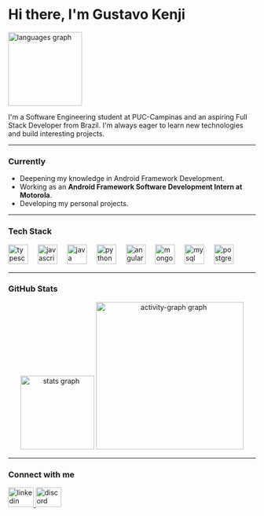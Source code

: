 # Hi there, I'm Gustavo Kenji

<p align="left">
  <a href="https://github.com/Kenji1655">
    <img src="https://github-readme-stats.vercel.app/api/top-langs?username=Kenji1655&locale=en&hide_title=true&layout=compact&card_width=320&langs_count=5&theme=tokyonight&hide_border=true" height="150" alt="languages graph"  />
  </a>
</p>

I'm a Software Engineering student at PUC-Campinas and an aspiring Full Stack Developer from Brazil. I'm always eager to learn new technologies and build interesting projects.

---

### Currently

*   Deepening my knowledge in Android Framework Development.
*   Working as an **Android Framework Software Development Intern at Motorola**.
*   Developing my personal projects.

---

### Tech Stack

<div align="left">
  <img src="https://skillicons.dev/icons?i=ts" height="40" alt="typescript logo"  />
  <img width="12" />
  <img src="https://skillicons.dev/icons?i=js" height="40" alt="javascript logo"  />
  <img width="12" />
  <img src="https://skillicons.dev/icons?i=java" height="40" alt="java logo"  />
  <img width="12" />
  <img src="https://skillicons.dev/icons?i=py" height="40" alt="python logo"  />
  <img width="12" />
  <img src="https://skillicons.dev/icons?i=angular" height="40" alt="angularjs logo"  />
  <img width="12" />
  <img src="https://skillicons.dev/icons?i=mongodb" height="40" alt="mongodb logo"  />
  <img width="12" />
  <img src="https://skillicons.dev/icons?i=mysql" height="40" alt="mysql logo"  />
  <img width="12" />
  <img src="https://skillicons.dev/icons?i=postgres" height="40" alt="postgresql logo"  />
</div>

---

### GitHub Stats

<div align="center">
  <img src="https://github-readme-stats.vercel.app/api?username=Kenji1655&hide_title=false&hide_rank=false&show_icons=true&include_all_commits=true&count_private=true&disable_animations=false&theme=tokyonight&locale=en&hide_border=false&order=1" height="150" alt="stats graph"  />
  <img src="https://github-readme-activity-graph.vercel.app/graph?username=Kenji1655&radius=16&theme=tokyo-night&area=true&order=5" height="300" alt="activity-graph graph"  />
</div>

---

### Connect with me

<div align="left">
  <a href="https://www.linkedin.com/in/gustavo-kenji-kaneko/" target="_blank">
    <img src="https://raw.githubusercontent.com/maurodesouza/profile-readme-generator/master/src/assets/icons/social/linkedin/default.svg" width="52" height="40" alt="linkedin logo"  />
  </a>
  <a href="discordapp.com/users/1162736132832903188" target="_blank">
    <img src="https://raw.githubusercontent.com/maurodesouza/profile-readme-generator/master/src/assets/icons/social/discord/default.svg" width="52" height="40" alt="discord logo"  />
  </a>
</div>
